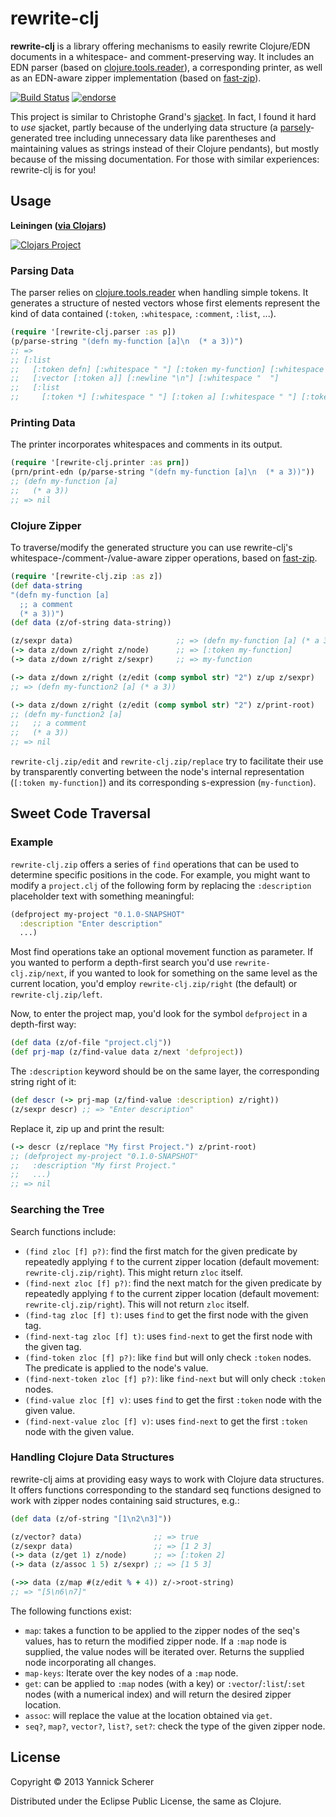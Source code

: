 # rewrite-clj

__rewrite-clj__ is a library offering mechanisms to easily rewrite Clojure/EDN documents in a whitespace- and comment-preserving
way. It includes an EDN parser (based on [clojure.tools.reader](https://github.com/clojure/tools.reader)), a corresponding
printer, as well as an EDN-aware zipper implementation (based on [fast-zip](https://github.com/akhudek/fast-zip)).

[![Build Status](https://travis-ci.org/xsc/rewrite-clj.svg?branch=master)](https://travis-ci.org/xsc/rewrite-clj)
[![endorse](https://api.coderwall.com/xsc/endorsecount.png)](https://coderwall.com/xsc)

This project is similar to Christophe Grand's [sjacket](https://github.com/cgrand/sjacket). In fact, I found it hard to _use_
sjacket, partly because of the underlying data structure (a [parsely](https://github.com/cgrand/parsley)-generated tree including
unnecessary data like parentheses and maintaining values as strings instead of their Clojure pendants), but mostly because of the
missing documentation. For those with similar experiences: rewrite-clj is for you!

## Usage

__Leiningen ([via Clojars](http://clojars.org/rewrite-clj))__

[![Clojars Project](http://clojars.org/rewrite-clj/latest-version.svg)](http://clojars.org/rewrite-clj)

### Parsing Data

The parser relies on [clojure.tools.reader](https://github.com/clojure/tools.reader) when handling simple
tokens. It generates a structure of nested vectors whose first elements represent the kind of data
contained (`:token`, `:whitespace`, `:comment`, `:list`, ...).

```clojure
(require '[rewrite-clj.parser :as p])
(p/parse-string "(defn my-function [a]\n  (* a 3))")
;; =>
;; [:list
;;   [:token defn] [:whitespace " "] [:token my-function] [:whitespace " "]
;;   [:vector [:token a]] [:newline "\n"] [:whitespace "  "]
;;   [:list
;;     [:token *] [:whitespace " "] [:token a] [:whitespace " "] [:token 3]]]
```

### Printing Data

The printer incorporates whitespaces and comments in its output.

```clojure
(require '[rewrite-clj.printer :as prn])
(prn/print-edn (p/parse-string "(defn my-function [a]\n  (* a 3))"))
;; (defn my-function [a]
;;   (* a 3))
;; => nil
```

### Clojure Zipper

To traverse/modify the generated structure you can use rewrite-clj's whitespace-/comment-/value-aware zipper
operations, based on [fast-zip](https://github.com/akhudek/fast-zip).

```clojure
(require '[rewrite-clj.zip :as z])
(def data-string
"(defn my-function [a]
  ;; a comment
  (* a 3))")
(def data (z/of-string data-string))

(z/sexpr data)                       ;; => (defn my-function [a] (* a 3))
(-> data z/down z/right z/node)      ;; => [:token my-function]
(-> data z/down z/right z/sexpr)     ;; => my-function

(-> data z/down z/right (z/edit (comp symbol str) "2") z/up z/sexpr)
;; => (defn my-function2 [a] (* a 3))

(-> data z/down z/right (z/edit (comp symbol str) "2") z/print-root)
;; (defn my-function2 [a]
;;   ;; a comment
;;   (* a 3))
;; => nil
```

`rewrite-clj.zip/edit` and `rewrite-clj.zip/replace` try to facilitate their use by transparently converting
between the node's internal representation (`[:token my-function]`) and its corresponding s-expression (`my-function`).

## Sweet Code Traversal

### Example

`rewrite-clj.zip` offers a series of `find` operations that can be used to determine specific positions in the code.
For example, you might want to modify a `project.clj` of the following form by replacing the `:description` placeholder
text with something meaningful:

```clojure
(defproject my-project "0.1.0-SNAPSHOT"
  :description "Enter description"
  ...)
```

Most find operations take an optional movement function as parameter. If you wanted to perform a depth-first search you'd
use `rewrite-clj.zip/next`, if you wanted to look for something on the same level as the current location, you'd employ
`rewrite-clj.zip/right` (the default) or `rewrite-clj.zip/left`.

Now, to enter the project map, you'd look for the symbol `defproject` in a depth-first way:

```clojure
(def data (z/of-file "project.clj"))
(def prj-map (z/find-value data z/next 'defproject))
```

The `:description` keyword should be on the same layer, the corresponding string right of it:

```clojure
(def descr (-> prj-map (z/find-value :description) z/right))
(z/sexpr descr) ;; => "Enter description"
```

Replace it, zip up and print the result:

```clojure
(-> descr (z/replace "My first Project.") z/print-root)
;; (defproject my-project "0.1.0-SNAPSHOT"
;;   :description "My first Project."
;;   ...)
;; => nil
```

### Searching the Tree

Search functions include:

- `(find zloc [f] p?)`: find the first match for the given predicate by repeatedly applying `f` to the current zipper
  location (default movement: `rewrite-clj.zip/right`). This might return `zloc` itself.
- `(find-next zloc [f] p?)`: find the next match for the given predicate by repeatedly applying `f` to the current zipper
  location (default movement: `rewrite-clj.zip/right`). This will not return `zloc` itself.
- `(find-tag zloc [f] t)`: uses `find` to get the first node with the given tag.
- `(find-next-tag zloc [f] t)`: uses `find-next` to get the first node with the given tag.
- `(find-token zloc [f] p?)`: like `find` but will only check `:token` nodes. The predicate is applied to the node's value.
- `(find-next-token zloc [f] p?)`: like `find-next` but will only check `:token` nodes.
- `(find-value zloc [f] v)`: uses `find` to get the first `:token` node with the given value.
- `(find-next-value zloc [f] v)`: uses `find-next` to get the first `:token` node with the given value.

### Handling Clojure Data Structures

rewrite-clj aims at providing easy ways to work with Clojure data structures. It offers functions corresponding
to the standard seq functions designed to work with zipper nodes containing said structures, e.g.:

```clojure
(def data (z/of-string "[1\n2\n3]"))

(z/vector? data)                ;; => true
(z/sexpr data)                  ;; => [1 2 3]
(-> data (z/get 1) z/node)      ;; => [:token 2]
(-> data (z/assoc 1 5) z/sexpr) ;; => [1 5 3]

(->> data (z/map #(z/edit % + 4)) z/->root-string)
;; => "[5\n6\n7]"
```

The following functions exist:

- `map`: takes a function to be applied to the zipper nodes of the seq's values, has to return the
  modified zipper node. If a `:map` node is supplied, the value nodes will be iterated over. Returns
  the supplied node incorporating all changes.
- `map-keys`: Iterate over the key nodes of a `:map` node.
- `get`: can be applied to `:map` nodes (with a key) or `:vector`/`:list`/`:set` nodes (with a numerical index)
  and will return the desired zipper location.
- `assoc`: will replace the value at the location obtained via `get`.
- `seq?`, `map?`, `vector?`, `list?`, `set?`: check the type of the given zipper node.

## License

Copyright &copy; 2013 Yannick Scherer

Distributed under the Eclipse Public License, the same as Clojure.
